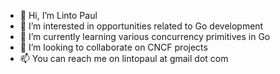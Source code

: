 - 👋 Hi, I’m Linto Paul
- 👀 I’m interested in opportunities related to Go development
- 🌱 I’m currently learning various concurrency primitives in Go
- 💞️ I’m looking to collaborate on CNCF projects
- 📫 You can reach me on lintopaul at gmail dot com

<!---
lintopaul/lintopaul is a ✨ special ✨ repository because its `README.md` (this file) appears on your GitHub profile.
You can click the Preview link to take a look at your changes.
--->
